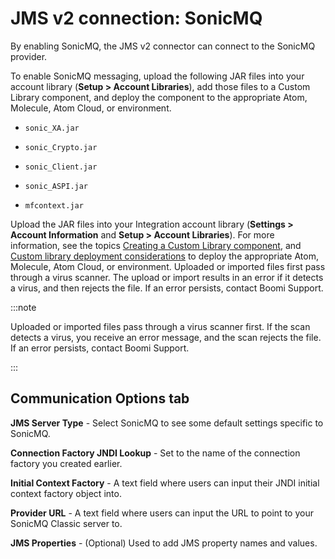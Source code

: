# JMS v2 connection: SonicMQ 

<head>
  <meta name="guidename" content="Integration"/>
  <meta name="context" content="GUID-be86d689-c6d7-4fb1-aadf-df9847954297"/>
</head>


By enabling SonicMQ, the JMS v2 connector can connect to the SonicMQ provider.

To enable SonicMQ messaging, upload the following JAR files into your account library \(**Setup \> Account Libraries**\), add those files to a Custom Library component, and deploy the component to the appropriate Atom, Molecule, Atom Cloud, or environment.

-   `sonic_XA.jar`

-   `sonic_Crypto.jar`

-   `sonic_Client.jar`

-   `sonic_ASPI.jar`

-   `mfcontext.jar`

Upload the JAR files into your Integration account library (**Settings > Account Information** and **Setup > Account Libraries**). For more information, see the topics [Creating a Custom Library component](../../Integration/Process%20building/t-atm-Creating_a_Custom_Library_Component_8fce64fb-4b85-4977-9876-e0d616526228.md), and [Custom library deployment considerations](../../Integration/Process%20building/c-atm-Custom_library_deployment_considerations_7fccfe31-e438-4fa6-bab0-7f395eef5fe3.md) to deploy the appropriate Atom, Molecule, Atom Cloud, or environment. Uploaded or imported files first pass through a virus scanner. The upload or import results in an error if it detects a virus, and then rejects the file. If an error persists, contact Boomi Support.

:::note

Uploaded or imported files pass through a virus scanner first. If the scan detects a virus, you receive an error message, and the scan rejects the file. If an error persists, contact Boomi Support.

:::

## Communication Options tab 

**JMS Server Type** - 
Select SonicMQ to see some default settings specific to SonicMQ.

**Connection Factory JNDI Lookup** - 
Set to the name of the connection factory you created earlier.

**Initial Context Factory** - 
A text field where users can input their JNDI initial context factory object into.

**Provider URL** - 
A text field where users can input the URL to point to your SonicMQ Classic server to.

**JMS Properties** - 
\(Optional\) Used to add JMS property names and values.